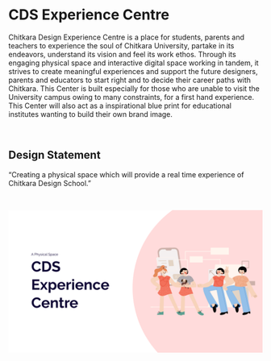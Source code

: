 # CDS Experience Centre

Chitkara Design Experience Centre is a place for students, parents and teachers to experience the soul of Chitkara University, partake in its endeavors, understand its vision and feel its work ethos. Through its engaging physical space and interactive digital space working in tandem, it strives to create meaningful experiences and support the future designers, parents and educators to start right and to decide their career paths with Chitkara. This Center is built especially for those who are unable to visit the University campus owing to many constraints, for a first hand experience. This Center will also act as a inspirational blue print for educational institutes wanting to build their own brand image.

&nbsp;

## Design Statement

“Creating a physical space which will provide a real time experience of Chitkara Design School.”

&nbsp;

![1](./1.png)

